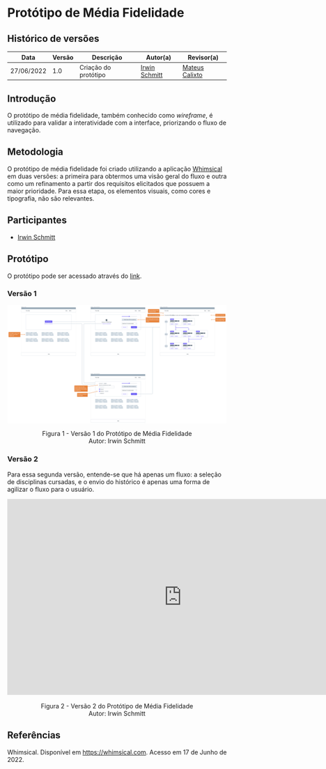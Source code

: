 # Protótipo de Média Fidelidade

## Histórico de versões

| Data       | Versão | Descrição            | Autor(a)                                         | Revisor(a)                                      |
| ---------- | ------ | -------------------- | ------------------------------------------------ | ----------------------------------------------- |
| 27/06/2022 | 1.0    | Criação do protótipo | [Irwin Schmitt](https://github.com/irwinschmitt) | [Mateus Calixto](https://github.com/matheuscvp) |

## Introdução

O protótipo de média fidelidade, também conhecido como _wireframe_, é utilizado para validar a interatividade com a interface, priorizando o fluxo de navegação.

## Metodologia

O protótipo de média fidelidade foi criado utilizando a aplicação [Whimsical](https://whimsical.com/) em duas versões: a primeira para obtermos uma visão geral do fluxo e outra como um refinamento a partir dos requisitos elicitados que possuem a maior prioridade. Para essa etapa, os elementos visuais, como cores e tipografia, não são relevantes.

## Participantes

- [Irwin Schmitt](https://github.com/irwinschmitt)

## Protótipo

O protótipo pode ser acessado através do [link](https://whimsical.com/fluxo-agil-VR3ZVKAJR17wAwkG7jAV1u).

### Versão 1

<img alt="Protótipo de média fidelidade versão 1" src="../../images/prototipos/fluxo-agil-media-v1.png" align="center" />
<p align = "center">
Figura 1 - Versão 1 do Protótipo de Média Fidelidade <br>
Autor: Irwin Schmitt
</p>

### Versão 2

Para essa segunda versão, entende-se que há apenas um fluxo: a seleção de disciplinas cursadas, e o envio do histórico é apenas uma forma de agilizar o fluxo para o usuário.

<iframe style="border:none" width="800" height="450" src="https://whimsical.com/embed/VR3ZVKAJR17wAwkG7jAV1u@7YNFXnKbYi8SMQMETWd51"></iframe>

<p align = "center">
Figura 2 - Versão 2 do Protótipo de Média Fidelidade <br>
Autor: Irwin Schmitt
</p>

## Referências

Whimsical. Disponível em https://whimsical.com. Acesso em 17 de Junho de 2022.
